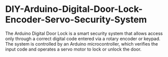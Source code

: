 # DIY-Arduino-Digital-Door-Lock-Encoder-Servo-Security-System
The Arduino Digital Door Lock is a smart security system that allows access only through a correct digital code entered via a rotary encoder or keypad. The system is controlled by an Arduino microcontroller, which verifies the input code and operates a servo motor to lock or unlock the door.
